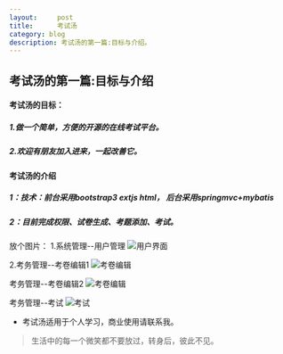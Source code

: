 ```yaml
---
layout:     post
title:      考试汤
category: blog
description: 考试汤的第一篇:目标与介绍。
---
```


## 考试汤的第一篇:目标与介绍

#### 考试汤的目标：
##### 1.做一个简单，方便的开源的在线考试平台。
##### 2.欢迎有朋友加入进来，一起改善它。

#### 考试汤的介绍
##### 1：技术：前台采用bootstrap3 extjs html， 后台采用springmvc+mybatis 
##### 2：目前完成权限、试卷生成、考题添加、考试。

放个图片：
1.系统管理--用户管理
![用户界面](http://dl.vmall.com/c0od5antxe "用户界面")

2.考务管理--考卷编辑1
![考卷编辑](
http://dl.vmall.com/c0kxwpnqo2 "考卷编辑")

考务管理--考卷编辑2
![考卷编辑](
http://dl.vmall.com/c08x0x66xa "考卷编辑2")


考务管理--考试
![考试](
http://dl.vmall.com/c0x1uxtrar "考试")

* 考试汤适用于个人学习，商业使用请联系我。

> 生活中的每一个微笑都不要放过，转身后，彼此不见。

